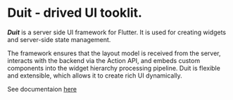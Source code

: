 # Duit - drived UI tooklit.

***Duit*** is a server side UI framework for Flutter. It is used for creating widgets and server-side state management.

The framework ensures that the layout model is received from the server, interacts with the backend via the Action API, and embeds custom components into the widget hierarchy processing pipeline. Duit is flexible and extensible, which allows it to create rich UI dynamically.

See documentaion [here](https://github.com/Duit-Foundation/.github/tree/main/documentation)
